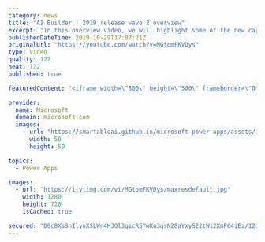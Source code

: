 ```yaml
---
category: news
title: "AI Builder | 2019 release wave 2 overview"
excerpt: "In this overview video, we will highlight some of the new capabilities included in the latest update to AI Builder within Power Apps that will help you plan and prepare for the upcoming updates with confidence.     Here are the capabilities covered:  • Building AI models  • Managing and sharing AI models"
publishedDateTime: 2019-10-29T17:07:21Z
originalUrl: "https://youtube.com/watch?v=MGtomFKVDys"
type: video
quality: 122
heat: 122
published: true

featuredContent: "<iframe width=\"800\" height=\"500\" frameborder=\"0\" src=\"https://www.youtube.com/embed/MGtomFKVDys\" allow=\"accelerometer; autoplay; encrypted-media; gyroscope; picture-in-picture\" allowfullscreen></iframe>"

provider:
  name: Microsoft
  domain: microsoft.com
  images:
    - url: "https://smartableai.github.io/microsoft-power-apps/assets/images/organizations/microsoft.com-50x50.jpg"
      width: 50
      height: 50

topics:
  - Power Apps

images:
  - url: "https://i.ytimg.com/vi/MGtomFKVDys/maxresdefault.jpg"
    width: 1280
    height: 720
    isCached: true

secured: "D6c8XsSnIlynXSLWn4H3Ol3qicR5YwKn3qsN28aYxyS22tW12XmP64iEz/1217yy8VgcefNse88H9SkV0BEHn7v38V+C6AXsnzymaH98cnW45UHhslVVViRz5jfPaL0K/Ok0M3SwgHVMVLp43IITEXVmWd2SYWWyPmVoNIaE2jkhHJrqaO2SEwGmcKP3yrTMaYj0TAquFyi8ywIBmupg8T19nu120aXMT99Iw8ip/VcTRSYGZT9u/ccWRJ5iAFIjTgmepVYV4DhLAYAsiQVAVMZdIR8tO0TaRTWo86+L7xGu/XHGUsRTCgRtHm8+Z1qY6QwPBzd8r6Sl4xWBABX7ebYLsPvq3uBR4LsJFNTEp93gXiMj1insfupzemjd5bZljnUacYJ/OxIrYUGw1ILTGmdnRG7l/D45hjFCLdH0gQNR5FCMVgl+20Uum5X6rZVq;sBCg7yO3/N2X9zKvMdgzPw=="
---
```



